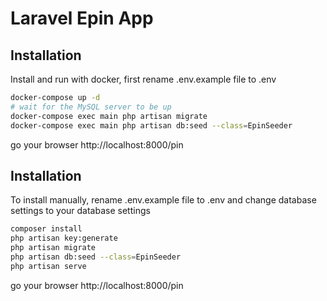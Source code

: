 
# Laravel Epin App

## Installation

Install and run with docker, first rename .env.example file to .env

```bash
docker-compose up -d
# wait for the MySQL server to be up
docker-compose exec main php artisan migrate
docker-compose exec main php artisan db:seed --class=EpinSeeder
```

go your browser http://localhost:8000/pin

## Installation

To install manually, rename .env.example file to .env and change database settings to your database settings

```bash
composer install
php artisan key:generate
php artisan migrate
php artisan db:seed --class=EpinSeeder
php artisan serve
```

go your browser http://localhost:8000/pin
    